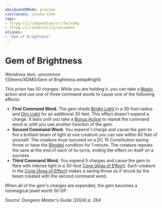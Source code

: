 ```yaml
---
obsidianUIMode: preview
cssclasses: json5e-item
tags:
- ttrpg-cli/compendium/src/5e/xdmg
- ttrpg-cli/item/rarity/uncommon
aliases: 
- "Gem of Brightness"
---
```

# Gem of Brightness
*Wondrous item, uncommon*  
![](items/XDMG/Gem of Brightness.webp#right)  


This prism has 50 charges. While you are holding it, you can take a [Magic](actions.md#Magic) action and use one of three command words to cause one of the following effects:

- **First Command Word.** The gem sheds [Bright Light](bright-light-xphb.md) in a 30-foot radius and [Dim Light](dim-light-xphb.md) for an additional 30 feet. This effect doesn't expend a charge. It lasts until you take a [Bonus Action](bonus-action-xphb.md) to repeat the command word or until you use another function of the gem.  
- **Second Command Word.** You expend 1 charge and cause the gem to fire a brilliant beam of light at one creature you can see within 60 feet of yourself. The creature must succeed on a DC 15 Constitution saving throw or have the [Blinded](conditions.md#Blinded) condition for 1 minute. The creature repeats the save at the end of each of its turns, ending the effect on itself on a success.  
- **Third Command Word.** You expend 5 charges and cause the gem to flare with intense light in a 30-foot [Cone [Area of Effect]](cone-area-of-effect-xphb.md). Each creature in the [Cone [Area of Effect]](cone-area-of-effect-xphb.md) makes a saving throw as if struck by the beam created with the second command word.  

When all of the gem's charges are expended, the gem becomes a nonmagical jewel worth 50 GP.

*Source: Dungeon Master's Guide (2024) p. 264*